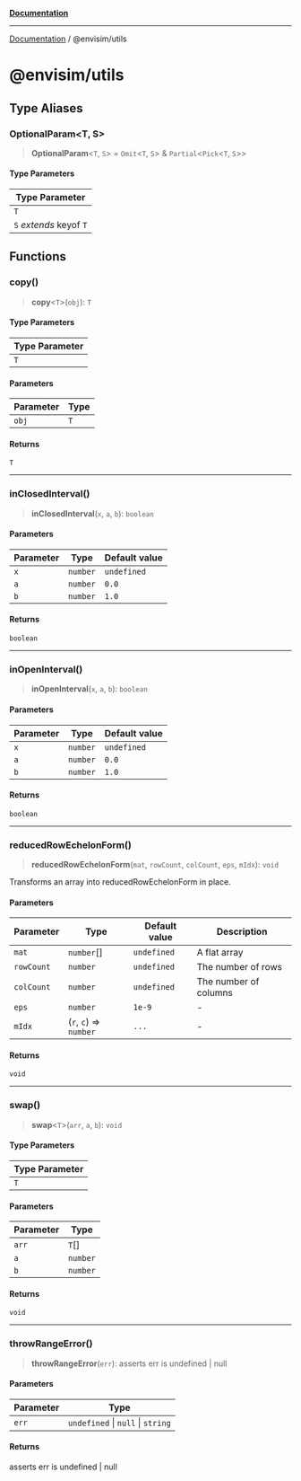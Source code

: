 [**Documentation**](../README.md)

---

[Documentation](../README.md) / @envisim/utils

# @envisim/utils

## Type Aliases

### OptionalParam\<T, S\>

> **OptionalParam**\<`T`, `S`\> = `Omit`\<`T`, `S`\> & `Partial`\<`Pick`\<`T`, `S`\>\>

#### Type Parameters

| Type Parameter          |
| ----------------------- |
| `T`                     |
| `S` _extends_ keyof `T` |

## Functions

### copy()

> **copy**\<`T`\>(`obj`): `T`

#### Type Parameters

| Type Parameter |
| -------------- |
| `T`            |

#### Parameters

| Parameter | Type |
| --------- | ---- |
| `obj`     | `T`  |

#### Returns

`T`

---

### inClosedInterval()

> **inClosedInterval**(`x`, `a`, `b`): `boolean`

#### Parameters

| Parameter | Type     | Default value |
| --------- | -------- | ------------- |
| `x`       | `number` | `undefined`   |
| `a`       | `number` | `0.0`         |
| `b`       | `number` | `1.0`         |

#### Returns

`boolean`

---

### inOpenInterval()

> **inOpenInterval**(`x`, `a`, `b`): `boolean`

#### Parameters

| Parameter | Type     | Default value |
| --------- | -------- | ------------- |
| `x`       | `number` | `undefined`   |
| `a`       | `number` | `0.0`         |
| `b`       | `number` | `1.0`         |

#### Returns

`boolean`

---

### reducedRowEchelonForm()

> **reducedRowEchelonForm**(`mat`, `rowCount`, `colCount`, `eps`, `mIdx`): `void`

Transforms an array into reducedRowEchelonForm in place.

#### Parameters

| Parameter  | Type                   | Default value | Description           |
| ---------- | ---------------------- | ------------- | --------------------- |
| `mat`      | `number`[]             | `undefined`   | A flat array          |
| `rowCount` | `number`               | `undefined`   | The number of rows    |
| `colCount` | `number`               | `undefined`   | The number of columns |
| `eps`      | `number`               | `1e-9`        | -                     |
| `mIdx`     | (`r`, `c`) => `number` | `...`         | -                     |

#### Returns

`void`

---

### swap()

> **swap**\<`T`\>(`arr`, `a`, `b`): `void`

#### Type Parameters

| Type Parameter |
| -------------- |
| `T`            |

#### Parameters

| Parameter | Type     |
| --------- | -------- |
| `arr`     | `T`[]    |
| `a`       | `number` |
| `b`       | `number` |

#### Returns

`void`

---

### throwRangeError()

> **throwRangeError**(`err`): asserts err is undefined \| null

#### Parameters

| Parameter | Type                              |
| --------- | --------------------------------- |
| `err`     | `undefined` \| `null` \| `string` |

#### Returns

asserts err is undefined \| null

